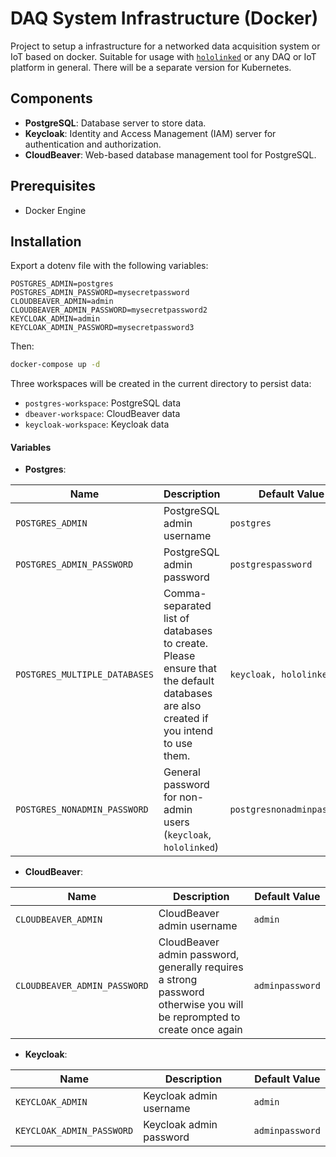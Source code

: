 # DAQ System Infrastructure (Docker)

Project to setup a infrastructure for a networked data acquisition system or IoT based on docker.
Suitable for usage with [`hololinked`](https://github.com/hololinked-dev/hololinked) or any DAQ or IoT platform in general.
There will be a separate version for Kubernetes.

## Components

- **PostgreSQL**: Database server to store data.
- **Keycloak**: Identity and Access Management (IAM) server for authentication and authorization.
- **CloudBeaver**: Web-based database management tool for PostgreSQL.

## Prerequisites

- Docker Engine

## Installation

Export a dotenv file with the following variables:

```
POSTGRES_ADMIN=postgres
POSTGRES_ADMIN_PASSWORD=mysecretpassword
CLOUDBEAVER_ADMIN=admin
CLOUDBEAVER_ADMIN_PASSWORD=mysecretpassword2
KEYCLOAK_ADMIN=admin
KEYCLOAK_ADMIN_PASSWORD=mysecretpassword3
```

Then:

```bash
docker-compose up -d
```

Three workspaces will be created in the current directory to persist data:

- `postgres-workspace`: PostgreSQL data
- `dbeaver-workspace`: CloudBeaver data
- `keycloak-workspace`: Keycloak data

#### Variables

- **Postgres**:

| Name                          | Description                                                                                                                       | Default Value              |
| ----------------------------- | --------------------------------------------------------------------------------------------------------------------------------- | -------------------------- |
| `POSTGRES_ADMIN`              | PostgreSQL admin username                                                                                                         | `postgres`                 |
| `POSTGRES_ADMIN_PASSWORD`     | PostgreSQL admin password                                                                                                         | `postgrespassword`         |
| `POSTGRES_MULTIPLE_DATABASES` | Comma-separated list of databases to create. Please ensure that the default databases are also created if you intend to use them. | `keycloak, hololinked`     |
| `POSTGRES_NONADMIN_PASSWORD`  | General password for non-admin users (`keycloak`, `hololinked`)                                                                   | `postgresnonadminpassword` |

- **CloudBeaver**:

| Name                         | Description                                                                                                            | Default Value   |
| ---------------------------- | ---------------------------------------------------------------------------------------------------------------------- | --------------- |
| `CLOUDBEAVER_ADMIN`          | CloudBeaver admin username                                                                                             | `admin`         |
| `CLOUDBEAVER_ADMIN_PASSWORD` | CloudBeaver admin password, generally requires a strong password otherwise you will be reprompted to create once again | `adminpassword` |

- **Keycloak**:

| Name                      | Description             | Default Value   |
| ------------------------- | ----------------------- | --------------- |
| `KEYCLOAK_ADMIN`          | Keycloak admin username | `admin`         |
| `KEYCLOAK_ADMIN_PASSWORD` | Keycloak admin password | `adminpassword` |

